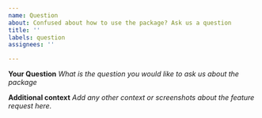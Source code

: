 ```yaml
---
name: Question
about: Confused about how to use the package? Ask us a question
title: ''
labels: question
assignees: ''

---
```


**Your Question**
*What is the question you would like to ask us about the package*

**Additional context**
*Add any other context or screenshots about the feature request here.*

